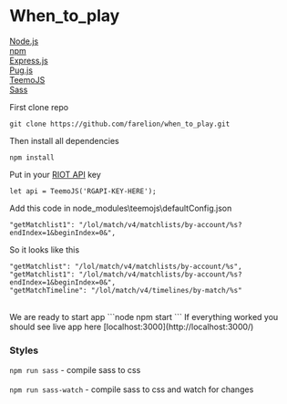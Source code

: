 # When_to_play <br/>
[Node.js](https://nodejs.org/) <br/>
[npm](https://www.npmjs.org/) <br/>
[Express.js](https://expressjs.com/) <br/>
[Pug.js](https://pugjs.org/api/getting-started.html) <br/>
[TeemoJS](https://github.com/MingweiSamuel/TeemoJS) <br/>
[Sass](https://sass-lang.com/install)

First clone repo
```node
git clone https://github.com/farelion/when_to_play.git
```
Then install all dependencies
```node
npm install
```
Put in your [RIOT API](https://developer.riotgames.com/) key

```node
let api = TeemoJS('RGAPI-KEY-HERE');
```
Add this code in node_modules\teemojs\defaultConfig.json
```node
"getMatchlist1": "/lol/match/v4/matchlists/by-account/%s?endIndex=1&beginIndex=0&",
```
So it looks like this
```node
"getMatchlist": "/lol/match/v4/matchlists/by-account/%s",
"getMatchlist1": "/lol/match/v4/matchlists/by-account/%s?endIndex=1&beginIndex=0&",
"getMatchTimeline": "/lol/match/v4/timelines/by-match/%s"
```      
<br />
We are ready to start app
```node
npm start
```
If everything worked you should see live app here [localhost:3000](http://localhost:3000/)

### Styles
`npm run sass` - compile sass to css <br /><br />
`npm run sass-watch` - compile sass to css and watch for changes 
